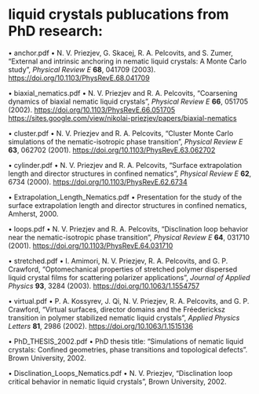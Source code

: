 # liquid crystals publucations from PhD research:

•	anchor.pdf
•	N. V. Priezjev, G. Skacej, R. A. Pelcovits, and S. Zumer, “External and intrinsic anchoring in nematic liquid crystals: A Monte Carlo study”, *Physical Review E* **68**, 041709 (2003). https://doi.org/10.1103/PhysRevE.68.041709

•	biaxial_nematics.pdf
•	N. V. Priezjev and R. A. Pelcovits, “Coarsening dynamics of biaxial nematic liquid crystals”, *Physical Review E* **66**, 051705 (2002). https://doi.org/10.1103/PhysRevE.66.051705  https://sites.google.com/view/nikolai-priezjev/papers/biaxial-nematics

•	cluster.pdf
•	N. V. Priezjev and R. A. Pelcovits, “Cluster Monte Carlo simulations of the nematic-isotropic phase transition”, *Physical Review E* **63**, 062702 (2001). https://doi.org/10.1103/PhysRevE.63.062702

•	cylinder.pdf
•	N. V. Priezjev and R. A. Pelcovits, “Surface extrapolation length and director structures in confined nematics”, *Physical Review E* **62**, 6734 (2000). https://doi.org/10.1103/PhysRevE.62.6734

•	Extrapolation_Length_Nematics.pdf
•	Presentation for the study of the surface extrapolation length and director structures in confined nematics, Amherst, 2000.

•	loops.pdf
•	N. V. Priezjev and R. A. Pelcovits, “Disclination loop behavior near the nematic-isotropic phase transition”, *Physical Review E* **64**, 031710 (2001). https://doi.org/10.1103/PhysRevE.64.031710

•	stretched.pdf
•	I. Amimori, N. V. Priezjev, R. A. Pelcovits, and G. P. Crawford, “Optomechanical properties of stretched polymer dispersed liquid crystal films for scattering polarizer applications”, *Journal of Applied Physics* **93**, 3284 (2003). https://doi.org/10.1063/1.1554757

•	virtual.pdf
•	P. A. Kossyrev, J. Qi, N. V. Priezjev, R. A. Pelcovits, and G. P. Crawford, “Virtual surfaces, director domains and the Fréedericksz transition in polymer stabilized nematic liquid crystals”, *Applied Physics Letters* **81**, 2986 (2002). https://doi.org/10.1063/1.1515136

•	PhD_THESIS_2002.pdf
•	PhD thesis title: “Simulations of nematic liquid crystals: Confined geometries, phase transitions and topological defects”. Brown University, 2002.

•	Disclination_Loops_Nematics.pdf
•	N. V. Priezjev, “Disclination loop critical behavior in nematic liquid crystals”, Brown University, 2002.

